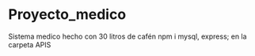 # Proyecto_medico
Sistema medico hecho con 30 litros de cafén
npm i mysql, express; en la carpeta APIS
